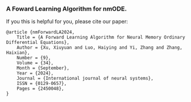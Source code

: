 ### A Foward Learning Algorithm for nmODE.


If you this is helpful for you, please cite our paper:


	@article {nmForwardLA2024,
		Title = {A Forward Learning Algorithm for Neural Memory Ordinary Differential Equations},
		Author = {Xu, Xiuyuan and Luo, Haiying and Yi, Zhang and Zhang, Haixian},
		Number = {9},
		Volume = {34},
		Month = {September},
		Year = {2024},
		Journal = {International journal of neural systems},
		ISSN = {0129-0657},
		Pages = {2450048},
	}


